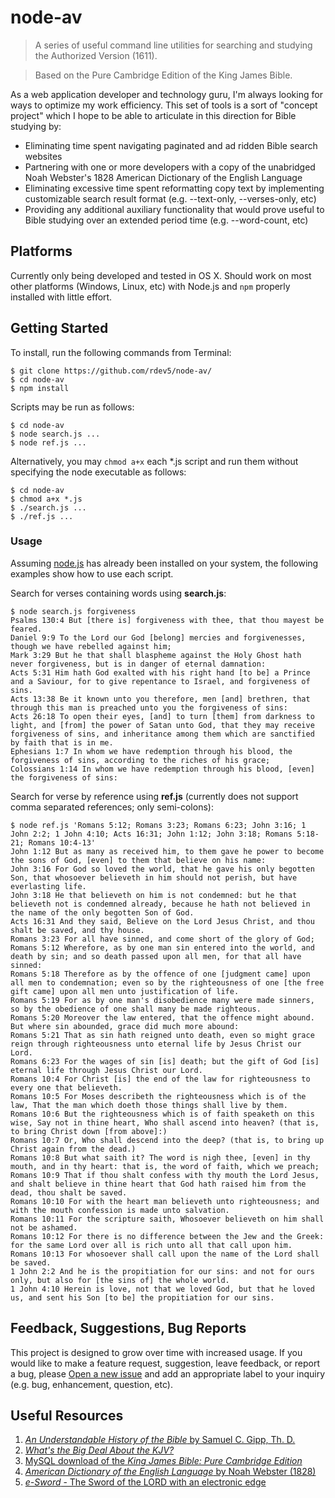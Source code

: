# node-av
> A series of useful command line utilities for searching and studying the Authorized Version (1611).

> Based on the Pure Cambridge Edition of the King James Bible.

As a web application developer and technology guru, I'm always looking for ways to optimize my work efficiency. This set of tools is a sort of "concept project" which I hope to be able to articulate in this direction for Bible studying by:
* Eliminating time spent navigating paginated and ad ridden Bible search websites
* Partnering with one or more developers with a copy of the unabridged Noah Webster's 1828 American Dictionary of the English Language
* Eliminating excessive time spent reformatting copy text by implementing customizable search result format (e.g. --text-only, --verses-only, etc)
* Providing any additional auxiliary functionality that would prove useful to Bible studying over an extended period time (e.g. --word-count, etc)

## Platforms
Currently only being developed and tested in OS X. Should work on most other platforms (Windows, Linux, etc) with Node.js and `npm` properly installed with little effort.

## Getting Started
To install, run the following commands from Terminal:
````
$ git clone https://github.com/rdev5/node-av/
$ cd node-av
$ npm install
````

Scripts may be run as follows:
````
$ cd node-av
$ node search.js ...
$ node ref.js ...
````

Alternatively, you may `chmod a+x` each *.js script and run them without specifying the node executable as follows:
````
$ cd node-av
$ chmod a+x *.js
$ ./search.js ...
$ ./ref.js ...
````

### Usage
Assuming [node.js](http://nodejs.org/download/) has already been installed on your system, the following examples show how to use each script.

Search for verses containing words using **search.js**:
````
$ node search.js forgiveness
Psalms 130:4 But [there is] forgiveness with thee, that thou mayest be feared.
Daniel 9:9 To the Lord our God [belong] mercies and forgivenesses, though we have rebelled against him;
Mark 3:29 But he that shall blaspheme against the Holy Ghost hath never forgiveness, but is in danger of eternal damnation:
Acts 5:31 Him hath God exalted with his right hand [to be] a Prince and a Saviour, for to give repentance to Israel, and forgiveness of sins.
Acts 13:38 Be it known unto you therefore, men [and] brethren, that through this man is preached unto you the forgiveness of sins:
Acts 26:18 To open their eyes, [and] to turn [them] from darkness to light, and [from] the power of Satan unto God, that they may receive forgiveness of sins, and inheritance among them which are sanctified by faith that is in me.
Ephesians 1:7 In whom we have redemption through his blood, the forgiveness of sins, according to the riches of his grace;
Colossians 1:14 In whom we have redemption through his blood, [even] the forgiveness of sins:
````

Search for verse by reference using **ref.js** (currently does not support comma separated references; only semi-colons):
````
$ node ref.js 'Romans 5:12; Romans 3:23; Romans 6:23; John 3:16; 1 John 2:2; 1 John 4:10; Acts 16:31; John 1:12; John 3:18; Romans 5:18-21; Romans 10:4-13'
John 1:12 But as many as received him, to them gave he power to become the sons of God, [even] to them that believe on his name:
John 3:16 For God so loved the world, that he gave his only begotten Son, that whosoever believeth in him should not perish, but have everlasting life.
John 3:18 He that believeth on him is not condemned: but he that believeth not is condemned already, because he hath not believed in the name of the only begotten Son of God.
Acts 16:31 And they said, Believe on the Lord Jesus Christ, and thou shalt be saved, and thy house.
Romans 3:23 For all have sinned, and come short of the glory of God;
Romans 5:12 Wherefore, as by one man sin entered into the world, and death by sin; and so death passed upon all men, for that all have sinned:
Romans 5:18 Therefore as by the offence of one [judgment came] upon all men to condemnation; even so by the righteousness of one [the free gift came] upon all men unto justification of life.
Romans 5:19 For as by one man's disobedience many were made sinners, so by the obedience of one shall many be made righteous.
Romans 5:20 Moreover the law entered, that the offence might abound. But where sin abounded, grace did much more abound:
Romans 5:21 That as sin hath reigned unto death, even so might grace reign through righteousness unto eternal life by Jesus Christ our Lord.
Romans 6:23 For the wages of sin [is] death; but the gift of God [is] eternal life through Jesus Christ our Lord.
Romans 10:4 For Christ [is] the end of the law for righteousness to every one that believeth.
Romans 10:5 For Moses describeth the righteousness which is of the law, That the man which doeth those things shall live by them.
Romans 10:6 But the righteousness which is of faith speaketh on this wise, Say not in thine heart, Who shall ascend into heaven? (that is, to bring Christ down [from above]:)
Romans 10:7 Or, Who shall descend into the deep? (that is, to bring up Christ again from the dead.)
Romans 10:8 But what saith it? The word is nigh thee, [even] in thy mouth, and in thy heart: that is, the word of faith, which we preach;
Romans 10:9 That if thou shalt confess with thy mouth the Lord Jesus, and shalt believe in thine heart that God hath raised him from the dead, thou shalt be saved.
Romans 10:10 For with the heart man believeth unto righteousness; and with the mouth confession is made unto salvation.
Romans 10:11 For the scripture saith, Whosoever believeth on him shall not be ashamed.
Romans 10:12 For there is no difference between the Jew and the Greek: for the same Lord over all is rich unto all that call upon him.
Romans 10:13 For whosoever shall call upon the name of the Lord shall be saved.
1 John 2:2 And he is the propitiation for our sins: and not for ours only, but also for [the sins of] the whole world.
1 John 4:10 Herein is love, not that we loved God, but that he loved us, and sent his Son [to be] the propitiation for our sins.
````

## Feedback, Suggestions, Bug Reports
This project is designed to grow over time with increased usage. If you would like to make a feature request, suggestion, leave feedback, or report a bug, please [Open a new issue](https://github.com/rdev5/node-av/issues/new) and add an appropriate label to your inquiry (e.g. bug, enhancement, question, etc).

## Useful Resources
1. [*An Understandable History of the Bible* by Samuel C. Gipp, Th. D.](http://samgipp.com/historybook/)
2. [*What's the Big Deal About the KJV?*](http://bigdealkjv.com/)
3. [MySQL download of the *King James Bible: Pure Cambridge Edition*](http://www.bibleprotector.com/)
4. [*American Dictionary of the English Language* by Noah Webster (1828)](http://webstersdictionary1828.com/)
5. [*e-Sword* - The Sword of the LORD with an electronic edge](http://e-sword.net/)
